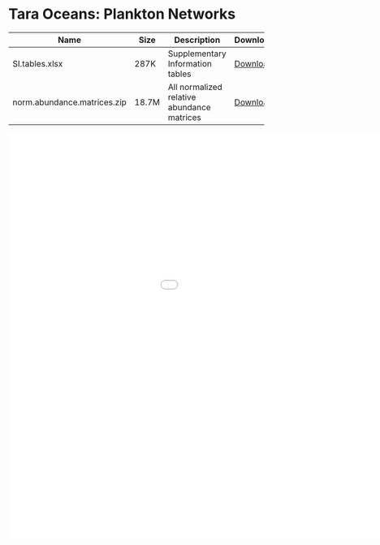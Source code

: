 # Tara Oceans: Plankton Networks



| Name                       | Size  | Description                          | Download                                                   |
|----------------------------|-------|--------------------------------------|------------------------------------------------------------|
| SI.tables.xlsx             | 287K  | Supplementary Information tables     | [Download](./data/docs/tables/SI.tables.xlsx)              |
| norm.abundance.matrices.zip| 18.7M | All normalized relative abundance matrices | [Download](./data/docs/tables/norm.abundance.matrices.zip) |


<iframe src="./data/docs/network/" style="border: none; width: 1200px; height:800px;"></iframe>